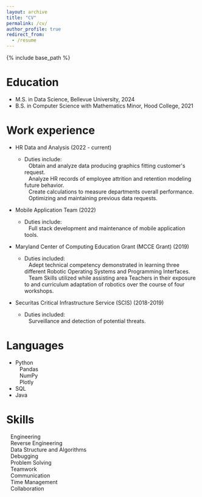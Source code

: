 ```yaml
---
layout: archive
title: "CV"
permalink: /cv/
author_profile: true
redirect_from:
  - /resume
---
```


{% include base_path %}

Education
======
* M.S. in Data Science, Bellevue University, 2024
* B.S. in Computer Science with Mathematics Minor, Hood College, 2021


Work experience
======
* HR Data and Analysis (2022 - current)<br>
  * Duties include:<br>
  &ensp; Obtain and analyze data producing graphics fitting customer's request.<br>
  &ensp; Analyze HR records of employee attrition and retention modeling future behavior.<br>
  &ensp; Create calculations to measure departments overall performance.<br>
  &ensp; Optimizing and maintaining previous data requests. <br>
* Mobile Application Team (2022)<br>
  * Duties include: <br>
  &ensp; Full stack development and maintenance of mobile application tools.
* Maryland Center of Computing Education Grant (MCCE Grant) (2019) 
  * Duties included:<br>
    &ensp; Adept technical competency demonstrated in learning three different Robotic Operating Systems and Programming Interfaces.<br>
    &ensp; Team Skills utilized while assisting area Teachers in their exposure to and curriculum adaptation of robotics over the course of four workshops.

* Securitas Critical Infrastructure Service (SCIS) (2018-2019)<br>
  * Duties included:<br>
    &ensp; Surveillance and detection of potential threats.

  
Languages
======
* Python<br>
  &ensp; Pandas<br>
  &ensp; NumPy<br>
  &ensp; Plotly<br>
* SQL
* Java


Skills
======
&ensp; Engineering<br>
&ensp; Reverse Engineering<br>
&ensp; Data Structure and Algorithms<br>
&ensp; Debugging<br>
&ensp; Problem Solving<br>
&ensp; Teamwork<br>
&ensp; Communication<br>
&ensp; Time Management<br>
&ensp; Collaboration


